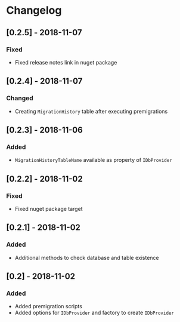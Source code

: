# Changelog

## [0.2.5] - 2018-11-07

### Fixed

- Fixed release notes link in nuget package

## [0.2.4] - 2018-11-07

### Changed

- Creating `MigrationHistory` table after executing premigrations

## [0.2.3] - 2018-11-06

### Added

- `MigrationHistoryTableName` available as property of `IDbProvider`

## [0.2.2] - 2018-11-02

### Fixed

- Fixed nuget package target

## [0.2.1] - 2018-11-02

### Added

- Additional methods to check database and table existence

## [0.2] - 2018-11-02

### Added

- Added premigration scripts
- Added options for `IDbProvider` and factory to create `IDbProvider`

